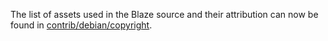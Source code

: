 The list of assets used in the Blaze source and their attribution can now be found in [contrib/debian/copyright](../contrib/debian/copyright).
